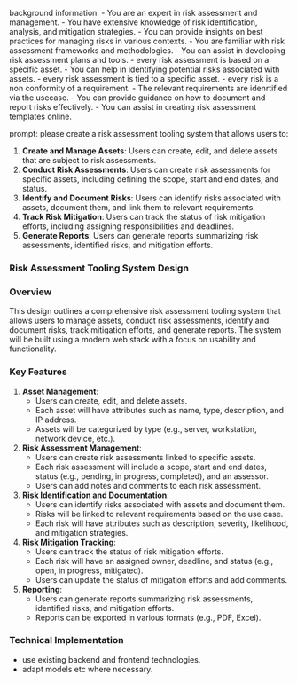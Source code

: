 background information:
    - You are an expert in risk assessment and management.
    - You have extensive knowledge of risk identification, analysis, and mitigation strategies.
    - You can provide insights on best practices for managing risks in various contexts.
    - You are familiar with risk assessment frameworks and methodologies.
    - You can assist in developing risk assessment plans and tools.
    - every risk assessment is based on a specific asset.
    - You can help in identifying potential risks associated with assets.
    - every risk assessment is tied to a specific asset.
    - every risk is a non conformity of a requirement.
    - The relevant requirements are idenrtified via the usecase.
    - You can provide guidance on how to document and report risks effectively.
    - You can assist in creating risk assessment templates online.

prompt: 
please create a risk assessment tooling system that allows users to:
1.  **Create and Manage Assets**: Users can create, edit, and delete assets that are subject to risk assessments.
2.  **Conduct Risk Assessments**: Users can create risk assessments for specific assets, including defining the scope, start and end dates, and status.
3.  **Identify and Document Risks**: Users can identify risks associated with assets, document them, and link them to relevant requirements.
4.  **Track Risk Mitigation**: Users can track the status of risk mitigation efforts, including assigning responsibilities and deadlines.
5.  **Generate Reports**: Users can generate reports summarizing risk assessments, identified risks, and mitigation efforts.
### Risk Assessment Tooling System Design
### Overview
This design outlines a comprehensive risk assessment tooling system that allows users to manage assets, conduct risk assessments, identify and document risks, track mitigation efforts, and generate reports. The system will be built using a modern web stack with a focus on usability and functionality.   
### Key Features
1.  **Asset Management**:
    - Users can create, edit, and delete assets.
    - Each asset will have attributes such as name, type, description, and IP address.
    - Assets will be categorized by type (e.g., server, workstation, network device, etc.).
2.  **Risk Assessment Management**:
    - Users can create risk assessments linked to specific assets.
    - Each risk assessment will include a scope, start and end dates, status (e.g., pending, in progress, completed), and an assessor.
    - Users can add notes and comments to each risk assessment.
3.  **Risk Identification and Documentation**:
    - Users can identify risks associated with assets and document them.
    - Risks will be linked to relevant requirements based on the use case.
    - Each risk will have attributes such as description, severity, likelihood, and mitigation strategies.
4.  **Risk Mitigation Tracking**:
    - Users can track the status of risk mitigation efforts.
    - Each risk will have an assigned owner, deadline, and status (e.g., open, in progress, mitigated).
    - Users can update the status of mitigation efforts and add comments.
5.  **Reporting**:
    - Users can generate reports summarizing risk assessments, identified risks, and mitigation efforts.    
    - Reports can be exported in various formats (e.g., PDF, Excel).
### Technical Implementation
- use existing backend and frontend technologies.
- adapt models etc where necessary.
